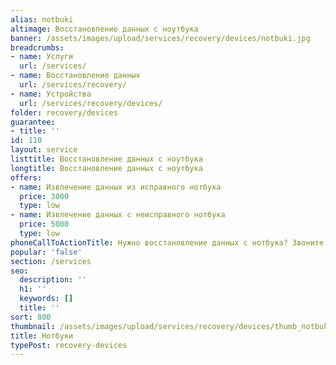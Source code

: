 ```yaml
---
alias: notbuki
altimage: Восстановление данных с ноутбука
banner: /assets/images/upload/services/recovery/devices/notbuki.jpg
breadcrumbs:
- name: Услуги
  url: /services/
- name: Восстановление данных
  url: /services/recovery/
- name: Устройства
  url: /services/recovery/devices/
folder: recovery/devices
guarantee:
- title: ''
id: 110
layout: service
listtitle: Восстановление данных с ноутбука
longtitle: Восстановление данных с ноутбука
offers:
- name: Извлечение данных из исправного нотбука
  price: 3000
  type: low
- name: Извлечение данных с неисправного нотбука
  price: 5000
  type: low
phoneCallToActionTitle: Нужно восстановление данных с нотбука? Звоните!
popular: 'false'
section: /services
seo:
  description: ''
  h1: ''
  keywords: []
  title: ''
sort: 800
thumbnail: /assets/images/upload/services/recovery/devices/thumb_notbuki.jpg
title: Нотбуки
typePost: recovery-devices
---
```

